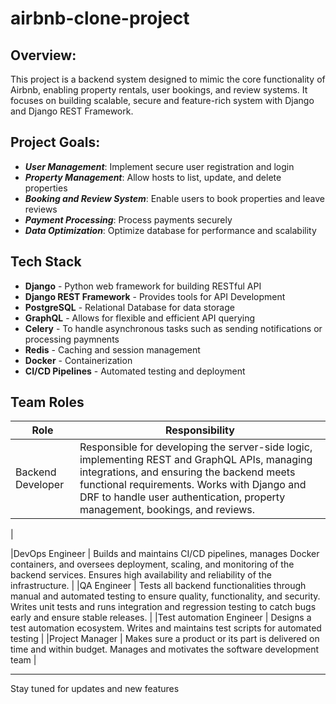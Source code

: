 # airbnb-clone-project

## Overview: 
This project is a backend system designed to mimic the core functionality of Airbnb, enabling property rentals, user bookings, and review systems. It focuses on building scalable, secure and feature-rich system with Django and Django REST Framework.

## Project Goals:
- ***User Management***: Implement secure user registration and login
- ***Property Management***: Allow hosts to list, update, and delete properties
- ***Booking and Review System***: Enable users to book properties and leave reviews
- ***Payment Processing***: Process payments securely
- ***Data Optimization***: Optimize database for performance and scalability

## Tech Stack
+ **Django** - Python web framework for building RESTful API
+ **Django REST Framework** - Provides tools for API Development
+ **PostgreSQL** - Relational Database for data storage
+ **GraphQL** - Allows for flexible and efficient API querying
+ **Celery** - To handle asynchronous tasks such as sending notifications or processing paymnents
+ **Redis** - Caching and session management
+ **Docker** - Containerization
+ **CI/CD Pipelines** - Automated testing and deployment

## Team Roles

| Role | Responsibility |
|------|----------------|
|Backend Developer | Responsible for developing the server-side logic, implementing REST and GraphQL APIs, managing integrations, and ensuring the backend meets functional requirements. Works with Django and DRF to handle user authentication, property management, bookings, and reviews.|Database Administrator | Designs, implements, and maintains the PostgreSQL database structure. Ensures data integrity, creates indexes for query performance, manages backups, and oversees optimization strategies such as caching and normalization.
|



|DevOps Engineer | Builds and maintains CI/CD pipelines, manages Docker containers, and oversees deployment, scaling, and monitoring of the backend services. Ensures high availability and reliability of the infrastructure. |
|QA Engineer | Tests all backend functionalities through manual and automated testing to ensure quality, functionality, and security. Writes unit tests and runs integration and regression testing to catch bugs early and ensure stable releases. |
|Test automation Engineer | Designs a test automation ecosystem. Writes and maintains test scripts for automated testing |
|Project Manager | Makes sure a product or its part is delivered on time and within budget. Manages and motivates the software development team |

---

Stay tuned for updates and new features